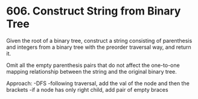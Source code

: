 # 606. Construct String from Binary Tree

Given the root of a binary tree, construct a string consisting of parenthesis and integers from a binary tree with the preorder traversal way, and return it.

Omit all the empty parenthesis pairs that do not affect the one-to-one mapping relationship between the string and the original binary tree.

Approach:
-DFS
-following traversal, add the val of the node and then the brackets
-if a node has only right child, add pair of empty braces

